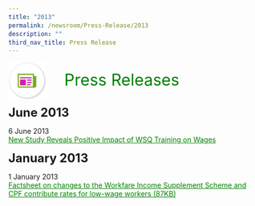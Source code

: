 ```yaml
---
title: "2013"
permalink: /newsroom/Press-Release/2013
description: ""
third_nav_title: Press Release
---
```

<img align="left"
src="/images/icons/ico_media_articles.png" class="PressReleaseIcon">
<br>
<font align="center" color="green"
size="+3">&nbsp;&nbsp;&nbsp;&nbsp;Press Releases</font><br><br>

<font size="+2"><b>June 2013</b></font><br>

6 June 2013<br>
<a class="hyperlink" href="http://www.ssg-wsg.gov.sg/new-and-announcements/2013/5_Jun_2013.html">New Study Reveals Positive Impact of WSQ Training on Wages</a>

<style>
img.PressReleaseIcon {
height:15%;
width:15%;
}
a.hyperlink {
    color:green;
  }
a.hyperlink:hover {
    color:MediumVioletRed;
  }
</style>

<font size="+2"><b>January 2013</b></font><br>

1 January 2013<br>
<a class="hyperlink" href="/files/pdf-press-release/jan-2013/FACTSHEET%20ON%20CHANGES%20TO%20THE%20WORKFARE%20INCOME%20SUPPLEMENT%20SCHEME%20AND%20CPF%20CONTRIBUTION%20RATES%20FOR%20LOW%20WAGE%20WORKERS.pdf">Factsheet on changes to the Workfare Income Supplement Scheme and CPF contribute rates for low-wage workers (87KB)</a>

<style>
img.PressReleaseIcon {
height:15%;
width:15%;
}
a.hyperlink {
    color:green;
  }
a.hyperlink:hover {
    color:MediumVioletRed;
  }
</style>
